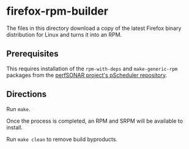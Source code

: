 # firefox-rpm-builder

The files in this directory download a copy of the latest Firefox
binary distribution for Linux and turns it into an RPM.

## Prerequisites

This requires installation of the `rpm-with-deps` and
`make-generic-rpm` packages from the [perfSONAR project's pScheduler
repository](https://github.com/perfsonar/pscheduler).

## Directions

Run `make`.

Once the process is completed, an RPM and SRPM will be available to
install.

Run `make clean` to remove build byproducts.
